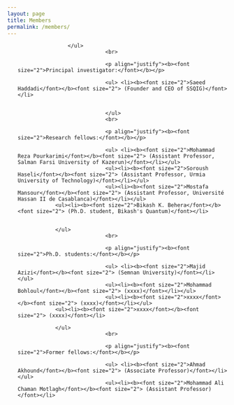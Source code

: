 ```yaml
---
layout: page
title: Members
permalink: /members/
---
```


<section id="members">
	<div class="container">
		<ul>
			
			        </ul>
                                <br>

                                <p align="justify"><b><font size="2">Principal investigator:</font></b></p>

                                <ul> <li><b><font size="2">Saeed Haddadi</font></b><font size="2"> (Founder and CEO of SSQIG)</font></li>
                                

                                </ul>
                                <br>

                                <p align="justify"><b><font size="2">Research fellows:</font></b></p>

                                <ul> <li><b><font size="2">Mohammad Reza Pourkarimi</font></b><font size="2"> (Assistant Professor, Salman Farsi University of Kazerun)</font></li></ul>
                                <ul><li><b><font size="2">Soroush Haseli</font></b><font size="2"> (Assistant Professor, Urmia University of Technology)</font></li></ul> 
                                <ul><li><b><font size="2">Mostafa Mansour</font></b><font size="2"> (Assistant Professor, Université Hassan II de Casablanca)</font></li></ul> 
				<ul><li><b><font size="2">Bikash K. Behera</font></b><font size="2"> (Ph.D. student, Bikash's Quantum)</font></li>
				
				
				</ul>
                                <br>

                                <p align="justify"><b><font size="2">Ph.D. students:</font></b></p>

                                <ul> <li><b><font size="2">Majid Azizi</font></b><font size="2"> (Semnan University)</font></li></ul>
                                <ul><li><b><font size="2">Mohammad Bohloul</font></b><font size="2"> (xxxx)</font></li></ul> 
                                <ul><li><b><font size="2">xxxx</font></b><font size="2"> (xxxx)</font></li></ul>
				<ul><li><b><font size="2">xxxx</font></b><font size="2"> (xxxx)</font></li>
				
				</ul>
                                <br>

                                <p align="justify"><b><font size="2">Former fellows:</font></b></p>

                                <ul> <li><b><font size="2">Ahmad Akhound</font></b><font size="2"> (Associate Professor)</font></li></ul>
                                <ul><li><b><font size="2">Mohammad Ali Chaman Motlagh</font></b><font size="2"> (Assistant Professor)</font></li>
				

<br><br><br><br><br><br><br><br><br><br><br><br><br><br><br><br><br><br><br><br><br>
